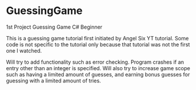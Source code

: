 # GuessingGame
1st Project Guessing Game C# Beginner

This is a guessing game tutorial first initiated by Angel Six YT tutorial. Some code is not specific
to the tutorial only because that tutorial was not the first one I watched. 

Will try to add functionality such as error checking. Program crashes if an entry other than an integer
is specified. Will also try to increase game scope such as having a limited amount of guesses, and
earning bonus guesses for guessing with a limited amount of tries. 
